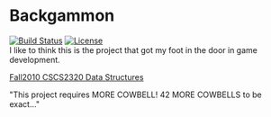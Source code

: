 Backgammon
==============
[![Build Status](https://travis-ci.org/fassetar/backgammon.svg?branch=master)](https://travis-ci.org/fassetar/backgammon)
[![License](http://img.shields.io/badge/license%20-cc-green.svg)](http://creativecommons.org/licenses/by-nc/3.0/deed.en_US)
<br>
 I like to think this is the project that got my foot in the door in game development.

[Fall2010 CSCS2320  Data Structures](http://lab46.corning-cc.edu/notes/data)

"This project requires MORE COWBELL! 42 MORE COWBELLS to be exact..."
